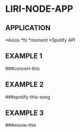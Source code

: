 # LIRI-NODE-APP

## APPLICATION

*Axios
*fs
*moment
*Spotify API

## EXAMPLE 1

###concert-this   

## EXAMPLE 2

###spotify-this-song

## EXAMPLE 3

###movie-this
